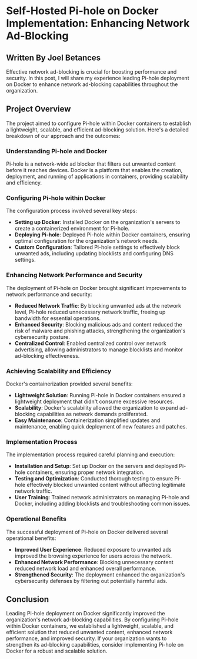 # Self-Hosted Pi-hole on Docker Implementation: Enhancing Network Ad-Blocking

## Written By Joel Betances

Effective network ad-blocking is crucial for boosting performance and security. In this post, I will share my experience leading Pi-hole deployment on Docker to enhance network ad-blocking capabilities throughout the organization.

## Project Overview

The project aimed to configure Pi-hole within Docker containers to establish a lightweight, scalable, and efficient ad-blocking solution. Here's a detailed breakdown of our approach and the outcomes:

### Understanding Pi-hole and Docker

Pi-hole is a network-wide ad blocker that filters out unwanted content before it reaches devices. Docker is a platform that enables the creation, deployment, and running of applications in containers, providing scalability and efficiency.

### Configuring Pi-hole within Docker

The configuration process involved several key steps:

- **Setting up Docker**: Installed Docker on the organization's servers to create a containerized environment for Pi-hole.
- **Deploying Pi-hole**: Deployed Pi-hole within Docker containers, ensuring optimal configuration for the organization's network needs.
- **Custom Configuration**: Tailored Pi-hole settings to effectively block unwanted ads, including updating blocklists and configuring DNS settings.

### Enhancing Network Performance and Security

The deployment of Pi-hole on Docker brought significant improvements to network performance and security:

- **Reduced Network Traffic**: By blocking unwanted ads at the network level, Pi-hole reduced unnecessary network traffic, freeing up bandwidth for essential operations.
- **Enhanced Security**: Blocking malicious ads and content reduced the risk of malware and phishing attacks, strengthening the organization's cybersecurity posture.
- **Centralized Control**: Enabled centralized control over network advertising, allowing administrators to manage blocklists and monitor ad-blocking effectiveness.

### Achieving Scalability and Efficiency

Docker's containerization provided several benefits:

- **Lightweight Solution**: Running Pi-hole in Docker containers ensured a lightweight deployment that didn't consume excessive resources.
- **Scalability**: Docker's scalability allowed the organization to expand ad-blocking capabilities as network demands proliferated.
- **Easy Maintenance**: Containerization simplified updates and maintenance, enabling quick deployment of new features and patches.

### Implementation Process

The implementation process required careful planning and execution:

- **Installation and Setup**: Set up Docker on the servers and deployed Pi-hole containers, ensuring proper network integration.
- **Testing and Optimization**: Conducted thorough testing to ensure Pi-hole effectively blocked unwanted content without affecting legitimate network traffic.
- **User Training**: Trained network administrators on managing Pi-hole and Docker, including adding blocklists and troubleshooting common issues.

### Operational Benefits

The successful deployment of Pi-hole on Docker delivered several operational benefits:

- **Improved User Experience**: Reduced exposure to unwanted ads improved the browsing experience for users across the network.
- **Enhanced Network Performance**: Blocking unnecessary content reduced network load and enhanced overall performance.
- **Strengthened Security**: The deployment enhanced the organization's cybersecurity defenses by filtering out potentially harmful ads.

## Conclusion

Leading Pi-hole deployment on Docker significantly improved the organization's network ad-blocking capabilities. By configuring Pi-hole within Docker containers, we established a lightweight, scalable, and efficient solution that reduced unwanted content, enhanced network performance, and improved security. If your organization wants to strengthen its ad-blocking capabilities, consider implementing Pi-hole on Docker for a robust and scalable solution.

